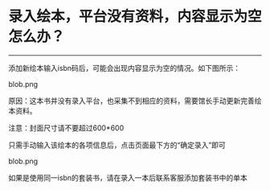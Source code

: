 # 录入绘本，平台没有资料，内容显示为空怎么办？
-----
添加新绘本输入isbn码后，可能会出现内容显示为空的情况。如下图所示：

blob.png

原因：这本书并没有录入平台，也采集不到相应的资料，需要馆长手动更新完善绘本资料。

注意：封面尺寸请不要超过600*600

只需手动输入该绘本的各项信息后，点击页面最下方的“确定录入”即可

blob.png

如果是使用同一isbn的套装书，请在录入一本后联系客服添加套装书中的单本